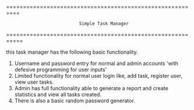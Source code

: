 ==========================================================

                                Simple Task Manager
                        
===========================================================

this task manager has the following basic functionality.
1. Username and password entry for normal and admin accounts 'with defesive programming for user inputs'
2. Limited functionality for normal user login like, add task, register user, view user tasks.
3. Admin has full functionality able to generate a report and create statistics and view all tasks created.
4. There is also a basic random password generator.
